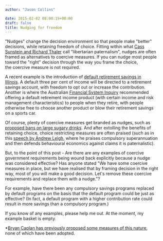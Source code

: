 ```yaml
---
author: "Jason Collins"

date: 2015-02-02 08:00:19+00:00
draft: false
title: Nudging for freedom
---
```


"Nudges" change the decision environment so that people make "better" decisions, while retaining freedom of choice. Fitting within what [Cass Sunstein and Richard Thaler](https://www.jasoncollins.blog/thaler-and-sunsteins-nudge/) call "libertarian paternalism", nudges are often framed as alternatives to coercive measures. If you can nudge most people toward the "right" decision through the way you frame the choice, the coercive measure is not required.

A recent example is the introduction of [default retirement savings in Illinois](http://www.nytimes.com/2015/01/06/upshot/illinois-introduces-automatic-retirement-savings-program-a-first-for-the-nation.html?abt=0002&abg=1). A default three per cent of income will be directed to a retirement savings account, with freedom to opt out or increase the contribution. Another is where the Australian [Financial System Inquiry](http://fsi.gov.au/) recommended offering a default retirement income product (with certain income and risk management characteristics) to people when they retire, with people otherwise free to choose another product or blow their retirement savings on a sports car.

Of course, plenty of coercive measures get branded as nudges, such as [proposed bans on large sugary drinks](https://twitter.com/JustinWolfers/status/208274570501828609). And after extolling the benefits of retaining choice, choice restricting measures are often praised (such as in this [speech by Andrew Leigh](http://www.andrewleigh.com/what_role_for_behavioural_economics_in_public_policy), where he praises compulsory superannuation and then defends behavioural economics against claims it is paternalistic).

But, to the point of this post - Are there are any examples of coercive government requirements being wound back explicitly because a nudge was considered effective? Has anyone stated "We have some coercive measures in place, but we have realised that by framing decision in the right way, most of you will make a good decision. Let's remove these coercive requirements and replace them with a nudge."?

For example, have there been any compulsory savings programs replaced by default programs on the basis that the default program could be just as effective? (In fact, a default program with a higher contribution rate could result in more savings than a compulsory program.)

If you know of any examples, please help me out. At the moment, my example basket is empty.

*[Bryan Caplan has previously proposed some measures of this nature](http://econlog.econlib.org/archives/2013/07/nudge_policy_an.html), none of which have been adopted.
